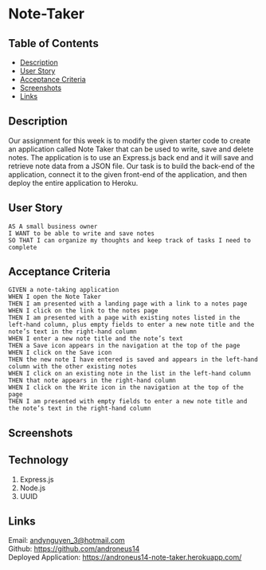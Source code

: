 # Note-Taker

## Table of Contents

- [Description](#description)
- [User Story](#user-story)
- [Acceptance Criteria](#acceptance-criteria)
- [Screenshots](#screenshots)
- [Links](#links)

## Description

Our assignment for this week is to modify the given starter code to create an application called Note Taker that can be used to write, save and delete notes. The application is to use an Express.js back end and it will save and retrieve note data from a JSON file. Our task is to build the back-end of the application, connect it to the given front-end of the application, and then deploy the entire application to Heroku.

## User Story

    AS A small business owner
    I WANT to be able to write and save notes
    SO THAT I can organize my thoughts and keep track of tasks I need to complete

## Acceptance Criteria

    GIVEN a note-taking application
    WHEN I open the Note Taker
    THEN I am presented with a landing page with a link to a notes page
    WHEN I click on the link to the notes page
    THEN I am presented with a page with existing notes listed in the left-hand column, plus empty fields to enter a new note title and the note’s text in the right-hand column
    WHEN I enter a new note title and the note’s text
    THEN a Save icon appears in the navigation at the top of the page
    WHEN I click on the Save icon
    THEN the new note I have entered is saved and appears in the left-hand column with the other existing notes
    WHEN I click on an existing note in the list in the left-hand column
    THEN that note appears in the right-hand column
    WHEN I click on the Write icon in the navigation at the top of the page
    THEN I am presented with empty fields to enter a new note title and the note’s text in the right-hand column

## Screenshots

## Technology

1. Express.js
2. Node.js
3. UUID

## Links

Email: andynguyen_3@hotmail.com <br />
Github: https://github.com/androneus14 <br />
Deployed Application: https://androneus14-note-taker.herokuapp.com/ <br />